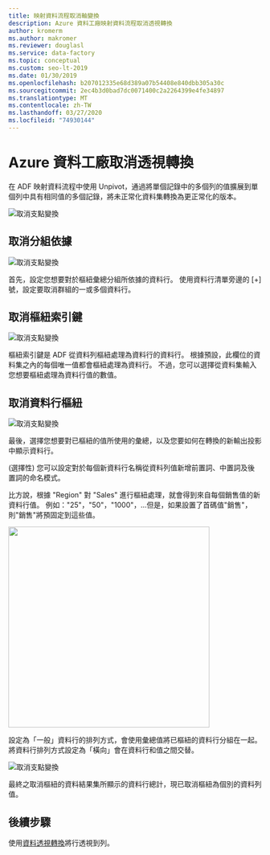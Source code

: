 ```yaml
---
title: 映射資料流程取消軸變換
description: Azure 資料工廠映射資料流程取消透視轉換
author: kromerm
ms.author: makromer
ms.reviewer: douglasl
ms.service: data-factory
ms.topic: conceptual
ms.custom: seo-lt-2019
ms.date: 01/30/2019
ms.openlocfilehash: b207012335e68d389a07b54408e840dbb305a30c
ms.sourcegitcommit: 2ec4b3d0bad7dc0071400c2a2264399e4fe34897
ms.translationtype: MT
ms.contentlocale: zh-TW
ms.lasthandoff: 03/27/2020
ms.locfileid: "74930144"
---
```

# <a name="azure-data-factory-unpivot-transformation"></a>Azure 資料工廠取消透視轉換



在 ADF 映射資料流程中使用 Unpivot，通過將單個記錄中的多個列的值擴展到單個列中具有相同值的多個記錄，將未正常化資料集轉換為更正常化的版本。

![取消支點變換](media/data-flow/unpivot1.png "取消透視選項 1")

## <a name="ungroup-by"></a>取消分組依據

![取消支點變換](media/data-flow/unpivot5.png "取消透視選項 2")

首先，設定您想要對於樞紐彙總分組所依據的資料行。 使用資料行清單旁邊的 [+] 號，設定要取消群組的一或多個資料行。

## <a name="unpivot-key"></a>取消樞紐索引鍵

![取消支點變換](media/data-flow/unpivot6.png "取消透視選項 3")

樞紐索引鍵是 ADF 從資料列樞紐處理為資料行的資料行。 根據預設，此欄位的資料集之內的每個唯一值都會樞紐處理為資料行。 不過，您可以選擇從資料集輸入您想要樞紐處理為資料行值的數值。

## <a name="unpivoted-columns"></a>取消資料行樞紐

![取消支點變換](media/data-flow//unpivot7.png "取消透視選項 4")

最後，選擇您想要對已樞紐的值所使用的彙總，以及您要如何在轉換的新輸出投影中顯示資料行。

(選擇性) 您可以設定對於每個新資料行名稱從資料列值新增前置詞、中置詞及後置詞的命名模式。

比方說，根據 "Region" 對 "Sales" 進行樞紐處理，就會得到來自每個銷售值的新資料行值。 例如："25"，"50"，"1000"，...但是，如果設置了首碼值"銷售"，則"銷售"將預固定到這些值。

<img src="media/data-flow/unpivot3.png" width="400">

設定為「一般」資料行的排列方式，會使用彙總值將已樞紐的資料行分組在一起。 將資料行排列方式設定為「橫向」會在資料行和值之間交替。

![取消支點變換](media/data-flow//unpivot7.png "取消透視選項 5")

最終之取消樞紐的資料結果集所顯示的資料行總計，現已取消樞紐為個別的資料列值。

## <a name="next-steps"></a>後續步驟

使用[資料透視轉換](data-flow-pivot.md)將行透視到列。
